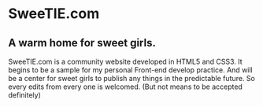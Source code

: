 # SweeTIE.com
## A warm home for sweet girls.
SweeTIE.com is a community website developed in HTML5 and CSS3.
It begins to be a sample for my personal Front-end develop practice.
And will be a center for sweet girls to publish any things in the predictable future.
So every edits from every one is welcomed. (But not means to be accepted definitely)